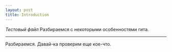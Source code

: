 ```yaml
---
layout: post
title: Introduction
---
```


*Тестовый файл* Разбираемся с некоторыми особенностями гита.

-----

Разбираемся. Давай-ка проверим еще кое-что.